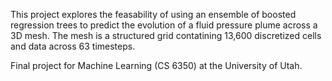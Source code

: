 This project explores the feasability of using an ensemble of boosted regression trees to predict the evolution of a fluid pressure plume across a 3D mesh.  The mesh is a structured grid contatining 13,600 discretized cells and data across 63 timesteps. 

Final project for Machine Learning (CS 6350) at the University of Utah.  
